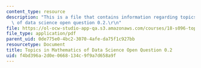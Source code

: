 ```yaml
---
content_type: resource
description: "This is a file that contains information regarding topics in mathematics\
  \ of data science open question 0.2.\r\n"
file: https://ol-ocw-studio-app-qa.s3.amazonaws.com/courses/18-s096-topics-in-mathematics-of-data-science-fall-2015/f4bd396a2d0e0668134c9f9a7d658a9f_MIT18_S096F15_Open0.2.pdf
file_type: application/pdf
parent_uid: 0de775e0-4bc2-3070-4afe-da75f1c927bb
resourcetype: Document
title: Topics in Mathematics of Data Science Open Question 0.2
uid: f4bd396a-2d0e-0668-134c-9f9a7d658a9f
---
```

